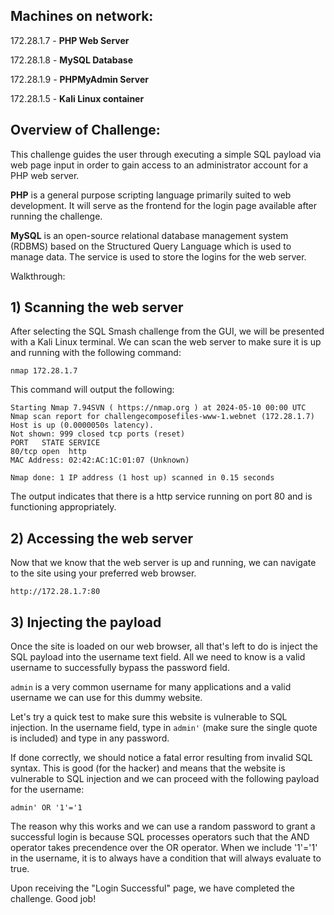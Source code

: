 ## Machines on network:

172\.28.1.7 - **PHP Web Server**

172\.28.1.8 - **MySQL Database**

172\.28.1.9 - **PHPMyAdmin Server**

172\.28.1.5 - **Kali Linux container**

## Overview of Challenge:
This challenge guides the user through executing a simple SQL payload via web page input in order to gain access to an administrator account for a PHP web server.

**PHP** is a general purpose scripting language primarily suited to web development. It will serve as the frontend for the login page available after running the challenge.

**MySQL** is an open-source relational database management system (RDBMS) based on the Structured Query Language which is used to manage data. The service is used to store the logins for the web server.

Walkthrough:

## 1) Scanning the web server

After selecting the SQL Smash challenge from the GUI, we will be presented with a Kali Linux terminal. We can scan the web server to make sure it is up and running with the following command:

```nmap 172.28.1.7```

This command will output the following:

```
Starting Nmap 7.94SVN ( https://nmap.org ) at 2024-05-10 00:00 UTC
Nmap scan report for challengecomposefiles-www-1.webnet (172.28.1.7)
Host is up (0.0000050s latency).
Not shown: 999 closed tcp ports (reset)
PORT   STATE SERVICE
80/tcp open  http
MAC Address: 02:42:AC:1C:01:07 (Unknown)

Nmap done: 1 IP address (1 host up) scanned in 0.15 seconds
```

The output indicates that there is a http service running on port 80 and is functioning appropriately.

## 2) Accessing the web server

Now that we know that the web server is up and running, we can navigate to the site using your preferred web browser.

```http://172.28.1.7:80```

## 3) Injecting the payload

Once the site is loaded on our web browser, all that's left to do is inject the SQL payload into the username text field. All we need to know is a valid username to successfully bypass the password field.

```admin``` is a very common username for many applications and a valid username we can use for this dummy website.

Let's try a quick test to make sure this website is vulnerable to SQL injection. In the username field, type in ```admin'``` (make sure the single quote is included) and type in any password.

If done correctly, we should notice a fatal error resulting from invalid SQL syntax. This is good (for the hacker) and means that the website is vulnerable to SQL injection and we can proceed with the following payload for the username:

```admin' OR '1'='1```

The reason why this works and we can use a random password to grant a successful login is because SQL processes operators such that the AND operator takes precendence over the OR operator. When we include '1'='1' in the username, it is to always have a condition that will always evaluate to true.

Upon receiving the "Login Successful" page, we have completed the challenge. Good job!